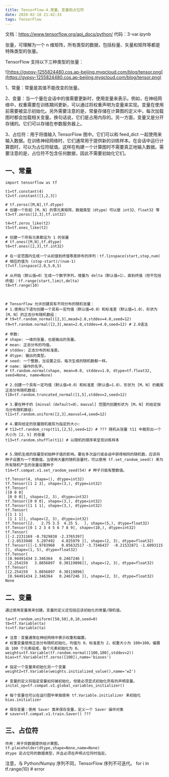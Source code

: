 ```yaml
---
title: TensorFlow-4.常量、变量和占位符
date: 2020-02-18 21:42:33
tags: TensorFlow
---
```


文档：https://www.tensorflow.org/api_docs/python/
代码：3-var.ipynb

张量，可理解为一个 n 维矩阵，所有类型的数据，包括标量、矢量和矩阵等都是特殊类型的张量。

TensorFlow 支持以下三种类型的张量：

![https://gypsy-1255824480.cos.ap-beijing.myqcloud.com/blog/tensor.png](https://gypsy-1255824480.cos.ap-beijing.myqcloud.com/blog/tensor.png)

1、常量：常量是其值不能改变的张量。

2、变量：当一个量在会话中的值需要更新时，使用变量来表示。例如，在神经网络中，权重需要在训练期间更新，可以通过将权重声明为变量来实现。变量在使用前需要被显示初始化。另外需要注意的是，常量存储在计算图的定义中，每次加载图时都会加载相关变量。换句话说，它们是占用内存的。另一方面，变量又是分开存储的。它们可以存储在参数服务器上。

3、占位符：用于将值输入 TensorFlow 图中。它们可以和 feed_dict 一起使用来输入数据。在训练神经网络时，它们通常用于提供新的训练样本。在会话中运行计算图时，可以为占位符赋值。这样在构建一个计算图时不需要真正地输入数据。需要注意的是，占位符不包含任何数据，因此不需要初始化它们。

## 一、常量
```
import tensorflow as tf

t1=tf.constant(4)
t2=tf.constant([1,2,3])

# tf.zeros([M,N],tf.dtype)
# 创建一个形如 [M，N] 的零元素矩阵，数据类型（dtype）可以是 int32、float32 等
t3=tf.zeros([2,3],tf.int32)

t4=tf.zeros_like(t2)
t5=tf.ones_like(t2)

# 创建一个所有元素都设为 1 的张量
# tf.ones([M,N],tf.dtype)
t6=tf.ones([2,3],tf.int32)

# 在一定范围内生成一个从初值到终值等差排布的序列：tf.linspace(start,stop,num)
# 相应的值为 (stop-start)/(num-1)
t7=tf.linspace(2.0,5.0,5)

# 从开始（默认值=0）生成一个数字序列，增量为 delta（默认值=1），直到终值（但不包括终值）：tf.range(start,limit,delta)
t8=tf.range(10)



# TensorFlow 允许创建具有不同分布的随机张量：
# 1.使用以下语句创建一个具有一定均值（默认值=0.0）和标准差（默认值=1.0）、形状为 [M，N] 的正态分布随机数组：
# t9=tf.random_normal([2,3],mead=2.0,stddev=4.0,seed=12)
t9=tf.random.normal([2,3],mean=2.0,stddev=4.0,seed=12) # 2.0语法

# 参数:
# shape: 一维的张量，也是输出的张量。
# mean: 正态分布的均值。
# stddev: 正态分布的标准差。
# dtype: 输出的类型。
# seed: 一个整数，当设置之后，每次生成的随机数都一样。
# name: 操作的名字。
# tf.random.normal(shape, mean=0.0, stddev=1.0, dtype=tf.float32, seed=None, name=None)

# 2.创建一个具有一定均值（默认值=0.0）和标准差（默认值=1.0）、形状为 [M，N] 的截尾正态分布随机数组:
t10=tf.random.truncated_normal([1,5],stddev=2,seed=12)

# 3.要在种子的 [minval（default=0），maxval] 范围内创建形状为 [M，N] 的给定伽马分布随机数组:
t11=tf.random.uniform([2,3],maxval=4,seed=12)

# 4.要将给定的张量随机裁剪为指定的大小:
# t12=tf.random_crop(t11,[2,5],seed=12) # ??? 随机从张量 t11 中裁剪出一个大小为 [2，5] 的张量
t13=tf.random.shuffle(t11) # 以随机的顺序来呈现训练样本


# 5.随机生成的张量受初始种子值的影响。要在多次运行或会话中获得相同的随机数，应该将种子设置为一个常数值。当使用大量的随机张量时，可以使用 tf.set_random_seed() 来为所有随机产生的张量设置种子
t14=tf.compat.v1.set_random_seed(54) # 种子只能有整数值。
```

```
tf.Tensor(4, shape=(), dtype=int32)
tf.Tensor([1 2 3], shape=(3,), dtype=int32)
tf.Tensor(
[[0 0 0]
 [0 0 0]], shape=(2, 3), dtype=int32)
tf.Tensor([0 0 0], shape=(3,), dtype=int32)
tf.Tensor([1 1 1], shape=(3,), dtype=int32)
tf.Tensor(
[[1 1 1]
 [1 1 1]], shape=(2, 3), dtype=int32)
tf.Tensor([2.   2.75 3.5  4.25 5.  ], shape=(5,), dtype=float32)
tf.Tensor([0 1 2 3 4 5 6 7 8 9], shape=(10,), dtype=int32)
tf.Tensor(
[[-2.2231169 -0.7829838 -2.3765397]
 [-2.0533948  5.207492   4.025979 ]], shape=(2, 3), dtype=float32)
tf.Tensor([[-1.9783968   0.05632517 -3.7346437  -0.21532871 -1.6093115 ]], shape=(1, 5), dtype=float32)
tf.Tensor(
[[0.94491434 2.346364   0.2467246 ]
 [2.254159   3.8856897  0.30119896]], shape=(2, 3), dtype=float32)
tf.Tensor(
[[2.254159   3.8856897  0.30119896]
 [0.94491434 2.346364   0.2467246 ]], shape=(2, 3), dtype=float32)
None
```

## 二、变量
    通过使用变量类来创建。变量的定义还包括应该初始化的常量/随机值。

```
ta=tf.random.uniform([50,50],0,10,seed=0)
tb=tf.Variable(ta)
tc=tf.Variable(ta)

# 注意：变量通常在神经网络中表示权重和偏置。
# 权重变量使用正态分布随机初始化，均值为 0，标准差为 2，权重大小为 100×100。偏置由 100 个元素组成，每个元素初始化为 0。
weights=tf.Variable(tf.random.normal([100,100],stddev=2))
bias=tf.Variable(tf.zeros([100]),name='biases')

# 指定一个变量来初始化另一个变量
weight2=tf.Variable(weights.initialized_value(),name='w2')

# 变量的定义将指定变量如何被初始化，但是必须显式初始化所有的声明变量。
inital_op=tf.compat.v1.global_variables_initializer()

# 每个变量也可以在运行图中单独使用 tf.Variable.initializer 来初始化
bias.initializer

# 保存变量：使用 Saver 类来保存变量，定义一个 Saver 操作对象
# saver=tf.compat.v1.train.Saver() ???
```

## 三、占位符

    作用：用于将数据提供给计算图。
    tf.placeholder(dtype,shape=None,name=None)
    dtype 定占位符的数据类型，并且必须在声明占位符时指定。

注意，与 Python/Numpy 序列不同，TensorFlow 序列不可迭代。
for i in tf.range(10) # error
